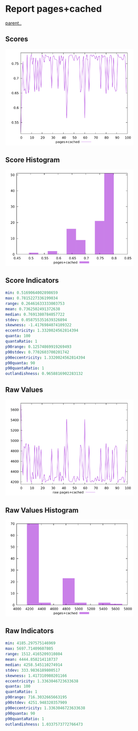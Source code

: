 # Report pages+cached

[parent..](./..)  


## Scores

![score](./score.png)  

## Score Histogram

![hist](./hist.png)  

## Score Indicators

```yaml
min: 0.5169064002898659
max: 0.7815227336199034
range: 0.26461633333003753
mean: 0.7362502491372638
median: 0.7691380784057722
stdev: 0.058755351639326894
skewness: -1.4176984074109322
eccentricity: 1.3320024562814394
quanta: 100
quantaRatio: 1
p90range: 0.12574869919269493
p90stdev: 0.7702603700201742
p90eccentricity: 1.3320024562814394
p90quanta: 90
p90quantaRatio: 1
outlandishness: 0.9658816902283132

```

## Raw Values

![raw](./raw.png)  

## Raw Values Histogram

![raw hist](./raw_hist.png)  

## Raw Indicators

```yaml
min: 4185.297575146969
max: 5697.71409607805
range: 1512.4165209310804
mean: 4444.858214118737
median: 4258.545110274914
stdev: 333.9836189800517
skewness: 1.417310980201166
eccentricity: 1.3363046723633638
quanta: 100
quantaRatio: 1
p90range: 716.3032665663195
p90stdev: 4251.948320357909
p90eccentricity: 1.3363046723633638
p90quanta: 90
p90quantaRatio: 1
outlandishness: 1.0337573772766473

```

<style>
  img {
    max-width: 80%;
  }
</style>
      
